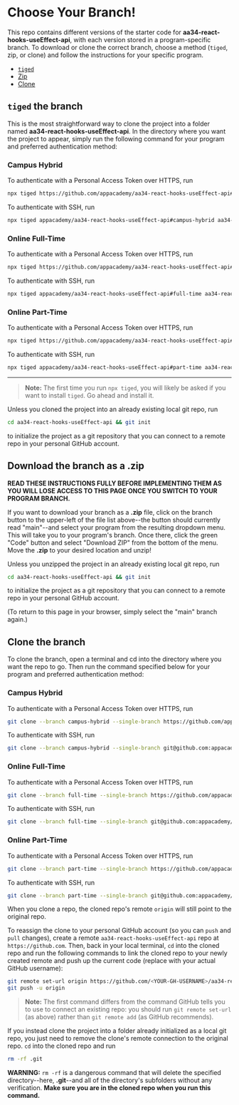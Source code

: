 # Choose Your Branch!

This repo contains different versions of the starter code for **aa34-react-hooks-useEffect-api**,
with each version stored in a program-specific branch. To download or clone the
correct branch, choose a method (`tiged`, zip, or clone) and follow the
instructions for your specific program.

* [`tiged`](#tiged-the-branch)
* [Zip](#download-the-branch-as-a-zip)
* [Clone](#clone-the-branch)

## `tiged` the branch

This is the most straightforward way to clone the project into a folder named
**aa34-react-hooks-useEffect-api**. In the directory where you want the project to appear, simply
run the following command for your program and preferred authentication method:

### Campus Hybrid

To authenticate with a Personal Access Token over HTTPS, run

```sh
npx tiged https://github.com/appacademy/aa34-react-hooks-useEffect-api#campus-hybrid aa34-react-hooks-useEffect-api
```

To authenticate with SSH, run

```sh
npx tiged appacademy/aa34-react-hooks-useEffect-api#campus-hybrid aa34-react-hooks-useEffect-api
```

### Online Full-Time

To authenticate with a Personal Access Token over HTTPS, run

```sh
npx tiged https://github.com/appacademy/aa34-react-hooks-useEffect-api#full-time aa34-react-hooks-useEffect-api
```

To authenticate with SSH, run

```sh
npx tiged appacademy/aa34-react-hooks-useEffect-api#full-time aa34-react-hooks-useEffect-api
```

### Online Part-Time

To authenticate with a Personal Access Token over HTTPS, run

```sh
npx tiged https://github.com/appacademy/aa34-react-hooks-useEffect-api#part-time aa34-react-hooks-useEffect-api
```

To authenticate with SSH, run

```sh
npx tiged appacademy/aa34-react-hooks-useEffect-api#part-time aa34-react-hooks-useEffect-api
```

-----

> **Note:** The first time you run `npx tiged`, you will likely be asked if you
> want to install `tiged`. Go ahead and install it.

Unless you cloned the project into an already existing local git repo, run

```sh
cd aa34-react-hooks-useEffect-api && git init
```

to initialize the project as a git repository that you can connect to a remote
repo in your personal GitHub account.

## Download the branch as a .zip

**READ THESE INSTRUCTIONS FULLY BEFORE IMPLEMENTING THEM AS YOU WILL LOSE ACCESS
TO THIS PAGE ONCE YOU SWITCH TO YOUR PROGRAM BRANCH.**

If you want to download your branch as a __.zip__ file, click on the branch
button to the upper-left of the file list above--the button should currently
read "main"--and select your program from the resulting dropdown menu. This will
take you to your program's branch. Once there, click the green "Code" button and
select "Download ZIP" from the bottom of the menu. Move the __.zip__ to your
desired location and unzip!

Unless you unzipped the project in an already existing local git repo, run

```sh
cd aa34-react-hooks-useEffect-api && git init
```

to initialize the project as a git repository that you can connect to a remote
repo in your personal GitHub account.

(To return to this page in your browser, simply select the "main" branch again.)

## Clone the branch

To clone the branch, open a terminal and cd into the directory where you want
the repo to go. Then run the command specified below for your program and
preferred authentication method:

### Campus Hybrid

To authenticate with a Personal Access Token over HTTPS, run

```sh
git clone --branch campus-hybrid --single-branch https://github.com/appacademy/aa34-react-hooks-useEffect-api.git
```

To authenticate with SSH, run

```sh
git clone --branch campus-hybrid --single-branch git@github.com:appacademy/aa34-react-hooks-useEffect-api.git
```

### Online Full-Time

To authenticate with a Personal Access Token over HTTPS, run

```sh
git clone --branch full-time --single-branch https://github.com/appacademy/aa34-react-hooks-useEffect-api.git
```

To authenticate with SSH, run

```sh
git clone --branch full-time --single-branch git@github.com:appacademy/aa34-react-hooks-useEffect-api.git
```

### Online Part-Time

To authenticate with a Personal Access Token over HTTPS, run

```sh
git clone --branch part-time --single-branch https://github.com/appacademy/aa34-react-hooks-useEffect-api.git
```

To authenticate with SSH, run

```sh
git clone --branch part-time --single-branch git@github.com:appacademy/aa34-react-hooks-useEffect-api.git
```

When you clone a repo, the cloned repo's remote `origin` will still point to the
original repo.

To reassign the clone to your personal GitHub account (so you can `push` and
`pull` changes), create a remote `aa34-react-hooks-useEffect-api` repo at `https://github.com`.
Then, back in your local terminal, `cd` into the cloned repo and run the
following commands to link the cloned repo to your newly created remote and push
up the current code (replace <YOUR-GH-USERNAME> with your actual GitHub username):

```sh
git remote set-url origin https://github.com/<YOUR-GH-USERNAME>/aa34-react-hooks-useEffect-api
git push -u origin
```

 > **Note:** The first command differs from the command GitHub tells you to use
 > to connect an existing repo: you should run `git remote set-url` (as above)
 > rather than `git remote add` (as GitHub recommends).

 If you instead clone the project into a folder already initialized as a local
 git repo, you just need to remove the clone's remote connection to the original
 repo. `cd` into the cloned repo and run

 ```sh
 rm -rf .git
 ```

**WARNING:** `rm -rf` is a dangerous command that will delete the specified
directory--here, __.git__--and all of the directory's subfolders without any
verification. **Make sure you are in the cloned repo when you run this
command.**
